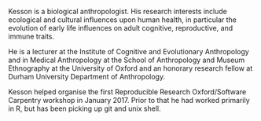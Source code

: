 Kesson is a biological anthropologist. His research interests include ecological and cultural influences upon human health, in particular the evolution of early life influences on adult cognitive, reproductive, and immune traits.

He is a lecturer at the Institute of Cognitive and Evolutionary Anthropology and in Medical Anthropology at the School of Anthropology and Museum Ethnography at the University of Oxford and an honorary research fellow at Durham University Department of Anthropology. 

Kesson helped organise the first Reproducible Research Oxford/Software Carpentry workshop in January 2017. Prior to that he had worked primarily in R, but has been picking up git and unix shell.

